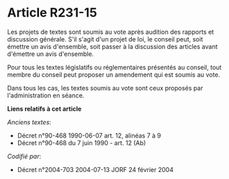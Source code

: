 # Article R231-15

Les projets de textes sont soumis au vote après audition des rapports et discussion générale. S'il s'agit d'un projet de loi,
le conseil peut, soit émettre un avis d'ensemble, soit passer à la discussion des articles avant d'émettre un avis
d'ensemble.

Pour tous les textes législatifs ou réglementaires présentés au conseil, tout membre du conseil peut proposer un amendement
qui est soumis au vote.

Dans tous les cas, les textes soumis au vote sont ceux proposés par l'administration en séance.

**Liens relatifs à cet article**

_Anciens textes_:

  - Décret n°90-468 1990-06-07 art. 12, alinéas 7 à 9
  - Décret n°90-468 du 7 juin 1990 - art. 12 (Ab)

_Codifié par_:

  - Décret n°2004-703 2004-07-13 JORF 24 février 2004
